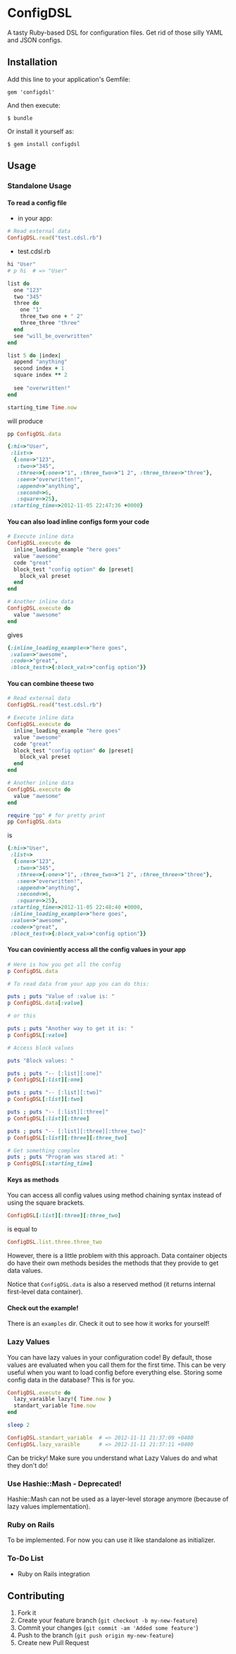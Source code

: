 # ConfigDSL

A tasty Ruby-based DSL for configuration files. Get rid of those silly YAML and JSON configs.

## Installation

Add this line to your application's Gemfile:

    gem 'configdsl'

And then execute:

    $ bundle

Or install it yourself as:

    $ gem install configdsl

## Usage

### Standalone Usage

#### To read a config file

 - in your app:

```ruby
# Read external data
ConfigDSL.read("test.cdsl.rb")
```

 - test.cdsl.rb

```ruby
hi "User"
# p hi  # => "User"

list do
  one "123"
  two "345"
  three do
    one "1"
    three_two one + " 2"
    three_three "three"
  end
  see "will_be_overwritten"
end

list 5 do |index|
  append "anything"
  second index + 1
  square index ** 2
  
  see "overwritten!"
end

starting_time Time.now
```

   will produce

```ruby
pp ConfigDSL.data

{:hi=>"User",
 :list=>
  {:one=>"123",
   :two=>"345",
   :three=>{:one=>"1", :three_two=>"1 2", :three_three=>"three"},
   :see=>"overwritten!",
   :append=>"anything",
   :second=>6,
   :square=>25},
 :starting_time=>2012-11-05 22:47:36 +0000}
```

#### You can also load inline configs form your code

```ruby
# Execute inline data
ConfigDSL.execute do
  inline_loading_example "here goes"
  value "awesome"
  code "great"
  block_test "config option" do |preset|
    block_val preset
  end
end

# Another inline data
ConfigDSL.execute do
  value "awesome"
end
```
    
   gives

```ruby
{:inline_loading_example=>"here goes",
 :value=>"awesome",
 :code=>"great",
 :block_test=>{:block_val=>"config option"}}
```


#### You can combine theese two

```ruby
# Read external data
ConfigDSL.read("test.cdsl.rb")

# Execute inline data
ConfigDSL.execute do
  inline_loading_example "here goes"
  value "awesome"
  code "great"
  block_test "config option" do |preset|
    block_val preset
  end
end

# Another inline data
ConfigDSL.execute do
  value "awesome"
end

require "pp" # for pretty print    
pp ConfigDSL.data
```

   is

```ruby
{:hi=>"User",
 :list=>
  {:one=>"123",
   :two=>"345",
   :three=>{:one=>"1", :three_two=>"1 2", :three_three=>"three"},
   :see=>"overwritten!",
   :append=>"anything",
   :second=>6,
   :square=>25},
 :starting_time=>2012-11-05 22:48:40 +0000,
 :inline_loading_example=>"here goes",
 :value=>"awesome",
 :code=>"great",
 :block_test=>{:block_val=>"config option"}}
```

#### You can coviniently access all the config values in your app

```ruby
# Here is how you get all the config
p ConfigDSL.data

# To read data from your app you can do this:

puts ; puts "Value of :value is: "
p ConfigDSL.data[:value]

# or this

puts ; puts "Another way to get it is: "
p ConfigDSL[:value]

# Access block values

puts "Block values: "

puts ; puts "-- [:list][:one]"
p ConfigDSL[:list][:one]

puts ; puts "-- [:list][:two]"
p ConfigDSL[:list][:two]

puts ; puts "-- [:list][:three]"
p ConfigDSL[:list][:three]

puts ; puts "-- [:list][:three][:three_two]"
p ConfigDSL[:list][:three][:three_two]

# Get something complex
puts ; puts "Program was stared at: "
p ConfigDSL[:starting_time]
```

#### Keys as methods

You can access all config values using method chaining syntax instead of using the square brackets.

```ruby
ConfigDSL[:list][:three][:three_two]
```

is equal to

```ruby
ConfigDSL.list.three.three_two
```

However, there is a little problem with this approach.
Data container objects do have their own methods besides the methods that they provide to get data values.

Notice that `ConfigDSL.data` is also a reserved method (it returns internal first-level data container).

#### Check out the example!

There is an `examples` dir. Check it out to see how it works for yourself!

### Lazy Values

You can have lazy values in your configuration code! By default, those values are evaluated when you call them for the first time.
This can be very useful when you want to load config before everything else. Storing some config data in the database? This is for you.

```ruby
ConfigDSL.execute do
  lazy_varaible lazy!{ Time.now }
  standart_variable Time.now
end

sleep 2

ConfigDSL.standart_variable  # => 2012-11-11 21:37:09 +0400
ConfigDSL.lazy_varaible      # => 2012-11-11 21:37:11 +0400
```

Can be tricky! Make sure you understand what Lazy Values do and what they don't do!

### Use Hashie::Mash - Deprecated!

Hashie::Mash can not be used as a layer-level storage anymore (because of lazy values implementation).

### Ruby on Rails

To be implemented. For now you can use it like standalone as initializer.

### To-Do List

 - Ruby on Rails integration

## Contributing

1. Fork it
2. Create your feature branch (`git checkout -b my-new-feature`)
3. Commit your changes (`git commit -am 'Added some feature'`)
4. Push to the branch (`git push origin my-new-feature`)
5. Create new Pull Request
